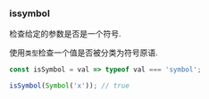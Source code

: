 ### issymbol

检查给定的参数是否是一个符号. 

使用`类型`检查一个值是否被分类为符号原语. 

```js
const isSymbol = val => typeof val === 'symbol';
```

```js
isSymbol(Symbol('x')); // true
```